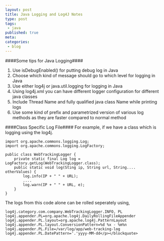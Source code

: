 ```yaml
---
layout: post
title: Java Logging and Log4J Notes
type: post
tags:
 - java
published: true
meta:
categories:
 - blog
---
```


####Some tips for Java Logging####
1. Use isDebugEnabled() for putting debug log in Java   
2. Choose which kind of message should go to which level for logging in Java
3. Use either log4j or java.util.logging for logging in Java
4. Using log4j.xml you can have different logger configuration for different java classes
5. Include Thread Name and fully qualified java class Name while printing logs    
6. Use some kind of prefix and parametrized version of various log methods as they are faster compared to normal method

####Class Specific Log File####
For example, if we have a class which is logging using the log4j.


	import org.apache.commons.logging.Log;     
	import org.apache.commons.logging.LogFactory;      
	
	public class WebTrackingLogger {       
		private static final Log log = LogFactory.getLog(WebTrackingLogger.class);       
		public static void log(Sting ip, String url, String.... otherValues) {       
			log.info(IP + " " + URL);       
			....       
			log.warn(IP + " " + URL, e);       
		}
	}

The logs from this code alone can be rolled seperately using, 

	log4j.category.com.company.WebTrackingLogger.INFO, PL     
	log4j.appender.PL=org.apache.log4j.DailyRollingFileAppender      
	log4j.appender.PL.layout=org.apache.log4j.PatternLayout      
	log4j.appender.PL.layout.ConversionPattern=%d %x - %m%n      
	log4j.appender.PL.File=/var/log/app/web-tracking-log      
	log4j.appender.PL.DatePattern='.'yyyy-MM-dd</p></blockquote>
